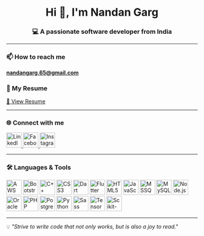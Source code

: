 <h1 align="center">Hi 👋, I'm Nandan Garg</h1>
<h3 align="center">💻 A passionate software developer from India</h3>

---

### 📫 How to reach me
**nandangarg.65@gmail.com**

### 📄 My Resume  
[📂 View Resume](https://drive.google.com/file/d/1rDG0gdHdvm1uAA3OpXafKQgCucg3AMd8/view?usp=sharing)

---

### 🌐 Connect with me
<p align="left">
<a href="https://www.linkedin.com/in/nandan-garg-25a1b0252/" target="_blank">
    <img src="https://cdn.jsdelivr.net/gh/devicons/devicon/icons/linkedin/linkedin-original.svg" alt="LinkedIn" width="40" height="40"/>
</a>
<a href="https://www.facebook.com/profile.php?id=100008848538341" target="_blank">
    <img src="https://cdn.jsdelivr.net/gh/devicons/devicon/icons/facebook/facebook-original.svg" alt="Facebook" width="40" height="40"/>
</a>
<a href="https://www.instagram.com/_nandann._/" target="_blank">
    <img src="https://upload.wikimedia.org/wikipedia/commons/a/a5/Instagram_icon.png" alt="Instagram" width="40" height="40"/>
</a>
</p>

---

### 🛠 Languages & Tools
<p align="left"> 
    <img src="https://cdn.jsdelivr.net/gh/devicons/devicon/icons/amazonwebservices/amazonwebservices-original-wordmark.svg" height="40" alt="AWS"/>
    <img src="https://cdn.jsdelivr.net/gh/devicons/devicon/icons/bootstrap/bootstrap-original-wordmark.svg" height="40" alt="Bootstrap"/>
    <img src="https://cdn.jsdelivr.net/gh/devicons/devicon/icons/cplusplus/cplusplus-original.svg" height="40" alt="C++"/>
    <img src="https://cdn.jsdelivr.net/gh/devicons/devicon/icons/css3/css3-original-wordmark.svg" height="40" alt="CSS3"/>
    <img src="https://cdn.jsdelivr.net/gh/devicons/devicon/icons/dart/dart-original.svg" height="40" alt="Dart"/>
    <img src="https://cdn.jsdelivr.net/gh/devicons/devicon/icons/flutter/flutter-original.svg" height="40" alt="Flutter"/>
    <img src="https://cdn.jsdelivr.net/gh/devicons/devicon/icons/html5/html5-original-wordmark.svg" height="40" alt="HTML5"/>
    <img src="https://cdn.jsdelivr.net/gh/devicons/devicon/icons/javascript/javascript-original.svg" height="40" alt="JavaScript"/>
    <img src="https://upload.wikimedia.org/wikipedia/commons/8/87/Sql_data_base_with_logo.png" height="40" alt="MSSQL"/>
    <img src="https://cdn.jsdelivr.net/gh/devicons/devicon/icons/mysql/mysql-original-wordmark.svg" height="40" alt="MySQL"/>
    <img src="https://cdn.jsdelivr.net/gh/devicons/devicon/icons/nodejs/nodejs-original-wordmark.svg" height="40" alt="Node.js"/>
    <img src="https://cdn.jsdelivr.net/gh/devicons/devicon/icons/oracle/oracle-original.svg" height="40" alt="Oracle"/>
    <img src="https://cdn.jsdelivr.net/gh/devicons/devicon/icons/php/php-original.svg" height="40" alt="PHP"/>
    <img src="https://cdn.jsdelivr.net/gh/devicons/devicon/icons/postgresql/postgresql-original-wordmark.svg" height="40" alt="PostgreSQL"/>
    <img src="https://cdn.jsdelivr.net/gh/devicons/devicon/icons/python/python-original.svg" height="40" alt="Python"/>
    <img src="https://cdn.jsdelivr.net/gh/devicons/devicon/icons/sass/sass-original.svg" height="40" alt="Sass"/>
    <img src="https://cdn.jsdelivr.net/gh/devicons/devicon/icons/tensorflow/tensorflow-original.svg" height="40" alt="TensorFlow"/>
    <a href="https://scikit-learn.org/"><img src="https://upload.wikimedia.org/wikipedia/commons/0/05/Scikit_learn_logo_small.svg" height="40" alt="Scikit-learn"/></a>
</p>

---

💡 *"Strive to write code that not only works, but is also a joy to read."*
